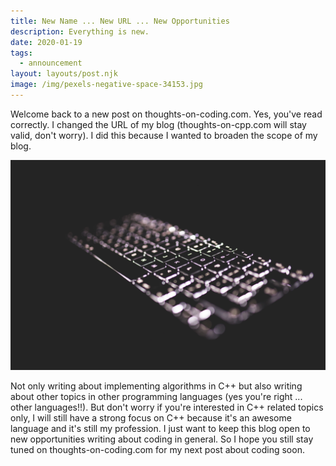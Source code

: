 ```yaml
---
title: New Name ... New URL ... New Opportunities
description: Everything is new.
date: 2020-01-19
tags:
  - announcement
layout: layouts/post.njk
image: /img/pexels-negative-space-34153.jpg
---
```


Welcome back to a new post on thoughts-on-coding.com. Yes, you've read correctly. I changed the URL of my blog (thoughts-on-cpp.com will stay valid, don't worry). I did this because I wanted to broaden the scope of my blog. 

![Hero Image: Keyboard, Photo by Negative Space on Pexels.com](/img/pexels-negative-space-34153.jpg)

Not only writing about implementing algorithms in C++ but also writing about other topics in other programming languages (yes you're right ... other languages!!). But don't worry if you're interested in C++ related topics only, I will still have a strong focus on C++ because it's an awesome language and it's still my profession. I just want to keep this blog open to new opportunities writing about coding in general. So I hope you still stay tuned on thoughts-on-coding.com for my next post about coding soon.